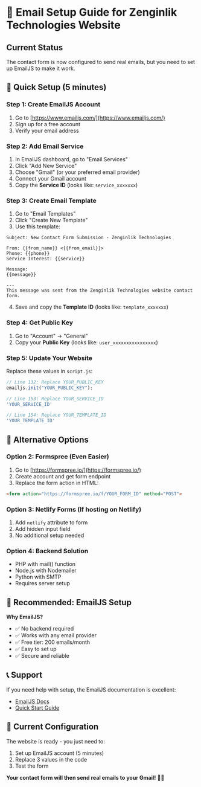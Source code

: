 # 📧 Email Setup Guide for Zenginlik Technologies Website

## Current Status
The contact form is now configured to send real emails, but you need to set up EmailJS to make it work.

## 🚀 Quick Setup (5 minutes)

### Step 1: Create EmailJS Account
1. Go to [https://www.emailjs.com/](https://www.emailjs.com/)
2. Sign up for a free account
3. Verify your email address

### Step 2: Add Email Service
1. In EmailJS dashboard, go to "Email Services"
2. Click "Add New Service"
3. Choose "Gmail" (or your preferred email provider)
4. Connect your Gmail account
5. Copy the **Service ID** (looks like: `service_xxxxxxx`)

### Step 3: Create Email Template
1. Go to "Email Templates"
2. Click "Create New Template"
3. Use this template:

```
Subject: New Contact Form Submission - Zenginlik Technologies

From: {{from_name}} <{{from_email}}>
Phone: {{phone}}
Service Interest: {{service}}

Message:
{{message}}

---
This message was sent from the Zenginlik Technologies website contact form.
```

4. Save and copy the **Template ID** (looks like: `template_xxxxxxx`)

### Step 4: Get Public Key
1. Go to "Account" → "General"
2. Copy your **Public Key** (looks like: `user_xxxxxxxxxxxxxxxx`)

### Step 5: Update Your Website
Replace these values in `script.js`:

```javascript
// Line 132: Replace YOUR_PUBLIC_KEY
emailjs.init("YOUR_PUBLIC_KEY"); 

// Line 153: Replace YOUR_SERVICE_ID
'YOUR_SERVICE_ID'

// Line 154: Replace YOUR_TEMPLATE_ID  
'YOUR_TEMPLATE_ID'
```

## 📧 Alternative Options

### Option 2: Formspree (Even Easier)
1. Go to [https://formspree.io/](https://formspree.io/)
2. Create account and get form endpoint
3. Replace the form action in HTML:

```html
<form action="https://formspree.io/f/YOUR_FORM_ID" method="POST">
```

### Option 3: Netlify Forms (If hosting on Netlify)
1. Add `netlify` attribute to form
2. Add hidden input field
3. No additional setup needed

### Option 4: Backend Solution
- PHP with mail() function
- Node.js with Nodemailer
- Python with SMTP
- Requires server setup

## 🎯 Recommended: EmailJS Setup

**Why EmailJS?**
- ✅ No backend required
- ✅ Works with any email provider
- ✅ Free tier: 200 emails/month
- ✅ Easy to set up
- ✅ Secure and reliable

## 📞 Support
If you need help with setup, the EmailJS documentation is excellent:
- [EmailJS Docs](https://www.emailjs.com/docs/)
- [Quick Start Guide](https://www.emailjs.com/docs/tutorial/overview/)

## 🔧 Current Configuration
The website is ready - you just need to:
1. Set up EmailJS account (5 minutes)
2. Replace 3 values in the code
3. Test the form

**Your contact form will then send real emails to your Gmail!** 📧✅
